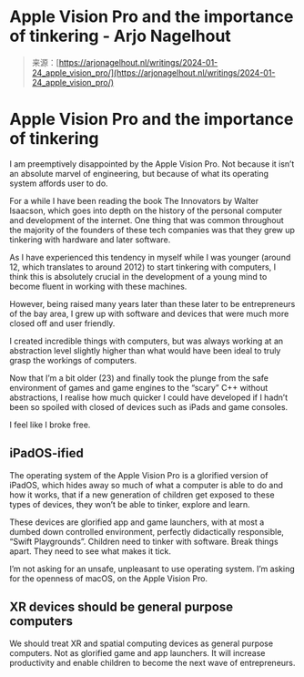 <!--yml
category: 未分类
date: 2024-05-27 15:07:57
-->

# Apple Vision Pro and the importance of tinkering - Arjo Nagelhout

> 来源：[https://arjonagelhout.nl/writings/2024-01-24_apple_vision_pro/](https://arjonagelhout.nl/writings/2024-01-24_apple_vision_pro/)

# Apple Vision Pro and the importance of tinkering

I am preemptively disappointed by the Apple Vision Pro. Not because it isn’t an absolute marvel of engineering, but because of what its operating system affords user to do.

For a while I have been reading the book The Innovators by Walter Isaacson, which goes into depth on the history of the personal computer and development of the internet. One thing that was common throughout the majority of the founders of these tech companies was that they grew up tinkering with hardware and later software.

As I have experienced this tendency in myself while I was younger (around 12, which translates to around 2012) to start tinkering with computers, I think this is absolutely crucial in the development of a young mind to become fluent in working with these machines.

However, being raised many years later than these later to be entrepreneurs of the bay area, I grew up with software and devices that were much more closed off and user friendly.

I created incredible things with computers, but was always working at an abstraction level slightly higher than what would have been ideal to truly grasp the workings of computers.

Now that I’m a bit older (23) and finally took the plunge from the safe environment of games and game engines to the “scary” C++ without abstractions, I realise how much quicker I could have developed if I hadn’t been so spoiled with closed of devices such as iPads and game consoles.

I feel like I broke free.

## iPadOS-ified

The operating system of the Apple Vision Pro is a glorified version of iPadOS, which hides away so much of what a computer is able to do and how it works, that if a new generation of children get exposed to these types of devices, they won’t be able to tinker, explore and learn.

These devices are glorified app and game launchers, with at most a dumbed down controlled environment, perfectly didactically responsible, “Swift Playgrounds”. Children need to tinker with software. Break things apart. They need to see what makes it tick.

I’m not asking for an unsafe, unpleasant to use operating system. I’m asking for the openness of macOS, on the Apple Vision Pro.

## XR devices should be general purpose computers

We should treat XR and spatial computing devices as general purpose computers. Not as glorified game and app launchers. It will increase productivity and enable children to become the next wave of entrepreneurs.